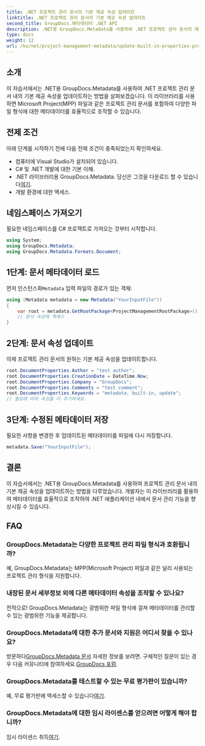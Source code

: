 ```yaml
---
title: .NET 프로젝트 관리 문서의 기본 제공 속성 업데이트
linktitle: .NET 프로젝트 관리 문서의 기본 제공 속성 업데이트
second_title: GroupDocs.메타데이터 .NET API
description: .NET용 GroupDocs.Metadata를 사용하여 .NET 프로젝트 관리 문서의 메타데이터를 업데이트하는 방법을 알아보세요. 문서 관리를 효율적으로 강화하세요.
type: docs
weight: 12
url: /ko/net/project-management-metadata/update-built-in-properties-project-management-documents/
---
```

## 소개
이 자습서에서는 .NET용 GroupDocs.Metadata를 사용하여 .NET 프로젝트 관리 문서 내의 기본 제공 속성을 업데이트하는 방법을 살펴보겠습니다. 이 라이브러리를 사용하면 Microsoft Project(MPP) 파일과 같은 프로젝트 관리 문서를 포함하여 다양한 파일 형식에 대한 메타데이터를 효율적으로 조작할 수 있습니다.
## 전제 조건
아래 단계를 시작하기 전에 다음 전제 조건이 충족되었는지 확인하세요.
- 컴퓨터에 Visual Studio가 설치되어 있습니다.
- C# 및 .NET 개발에 대한 기본 이해.
-  .NET 라이브러리용 GroupDocs.Metadata. 당신은 그것을 다운로드 할 수 있습니다[여기](https://releases.groupdocs.com/metadata/net/).
- 개발 환경에 대한 액세스.

## 네임스페이스 가져오기
필요한 네임스페이스를 C# 프로젝트로 가져오는 것부터 시작합니다.
```csharp
using System;
using GroupDocs.Metadata;
using GroupDocs.Metadata.Formats.Document;
```
## 1단계: 문서 메타데이터 로드
 먼저 인스턴스화`Metadata` 입력 파일의 경로가 있는 객체:
```csharp
using (Metadata metadata = new Metadata("YourInputFile"))
{
    var root = metadata.GetRootPackage<ProjectManagementRootPackage>();
    // 문서 속성에 액세스
}
```
## 2단계: 문서 속성 업데이트
이제 프로젝트 관리 문서의 원하는 기본 제공 속성을 업데이트합니다.
```csharp
root.DocumentProperties.Author = "test author";
root.DocumentProperties.CreationDate = DateTime.Now;
root.DocumentProperties.Company = "GroupDocs";
root.DocumentProperties.Comments = "test comment";
root.DocumentProperties.Keywords = "metadata, built-in, update";
// 필요에 따라 속성을 더 추가하세요.
```
## 3단계: 수정된 메타데이터 저장
필요한 사항을 변경한 후 업데이트된 메타데이터를 파일에 다시 저장합니다.
```csharp
metadata.Save("YourInputFile");
```

## 결론
이 자습서에서는 .NET용 GroupDocs.Metadata를 사용하여 프로젝트 관리 문서 내의 기본 제공 속성을 업데이트하는 방법을 다루었습니다. 개발자는 이 라이브러리를 활용하여 메타데이터를 효율적으로 조작하여 .NET 애플리케이션 내에서 문서 관리 기능을 향상시킬 수 있습니다.

## FAQ
### GroupDocs.Metadata는 다양한 프로젝트 관리 파일 형식과 호환됩니까?
예, GroupDocs.Metadata는 MPP(Microsoft Project) 파일과 같은 널리 사용되는 프로젝트 관리 형식을 지원합니다.
### 내장된 문서 세부정보 외에 다른 메타데이터 속성을 조작할 수 있나요?
전적으로! GroupDocs.Metadata는 광범위한 파일 형식에 걸쳐 메타데이터를 관리할 수 있는 광범위한 기능을 제공합니다.
### GroupDocs.Metadata에 대한 추가 문서와 지원은 어디서 찾을 수 있나요?
 방문하다[GroupDocs.Metadata 문서](https://reference.groupdocs.com/metadata/net/) 자세한 정보를 보려면. 구체적인 질문이 있는 경우 다음 커뮤니티에 참여하세요.[GroupDocs 포럼](https://forum.groupdocs.com/c/metadata/14).
### GroupDocs.Metadata를 테스트할 수 있는 무료 평가판이 있습니까?
 예, 무료 평가판에 액세스할 수 있습니다[여기](https://releases.groupdocs.com/).
### GroupDocs.Metadata에 대한 임시 라이센스를 얻으려면 어떻게 해야 합니까?
 임시 라이센스 취득[여기](https://purchase.groupdocs.com/temporary-license/).